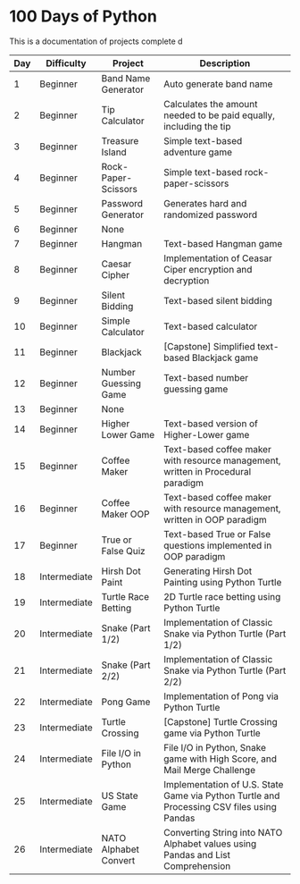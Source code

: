 # 100 Days of Python

This is a documentation of projects complete  d
  
| Day | Difficulty    | Project               | Description | 
| -   | -             | -                     | - | 
|   1 | Beginner      | Band Name Generator   | Auto generate band name |
|   2 | Beginner      | Tip Calculator        | Calculates the amount needed to be paid equally, including the tip |
|   3 | Beginner      | Treasure Island       | Simple text-based adventure game |
|   4 | Beginner      | Rock-Paper-Scissors   | Simple text-based rock-paper-scissors |
|   5 | Beginner      | Password Generator    | Generates hard and randomized password |
|   6 | Beginner      | None                  | |
|   7 | Beginner      | Hangman               | Text-based Hangman game |
|   8 | Beginner      | Caesar Cipher         | Implementation of Ceasar Ciper encryption and decryption |
|   9 | Beginner      | Silent Bidding        | Text-based silent bidding |
|  10 | Beginner      | Simple Calculator     | Text-based calculator |
|  11 | Beginner      | Blackjack             | [Capstone] Simplified text-based Blackjack game |
|  12 | Beginner      | Number Guessing Game  | Text-based number guessing game |
|  13 | Beginner      | None                  | |
|  14 | Beginner      | Higher Lower Game     | Text-based version of Higher-Lower game |
|  15 | Beginner      | Coffee Maker          | Text-based coffee maker with resource management, written in Procedural paradigm |
|  16 | Beginner      | Coffee Maker OOP      | Text-based coffee maker with resource management, written in OOP paradigm | 
|  17 | Beginner      | True or False Quiz    | Text-based True or False questions implemented in OOP paradigm |
|  18 | Intermediate  | Hirsh Dot Paint       | Generating Hirsh Dot Painting using Python Turtle | 
|  19 | Intermediate  | Turtle Race Betting   | 2D Turtle race betting using Python Turtle | 
|  20 | Intermediate  | Snake (Part 1/2)      | Implementation of Classic Snake via Python Turtle (Part 1/2) |
|  21 | Intermediate  | Snake (Part 2/2)      | Implementation of Classic Snake via Python Turtle (Part 2/2) |
|  22 | Intermediate  | Pong Game             | Implementation of Pong via Python Turtle |
|  23 | Intermediate  | Turtle Crossing       | [Capstone] Turtle Crossing game via Python Turtle |
|  24 | Intermediate  | File I/O in Python    | File I/O in Python, Snake game with High Score, and Mail Merge Challenge |
|  25 | Intermediate  | US State Game         | Implementation of U.S. State Game via Python Turtle and Processing CSV files using Pandas |
|  26 | Intermediate  | NATO Alphabet Convert | Converting String into NATO Alphabet values using Pandas and List Comprehension |